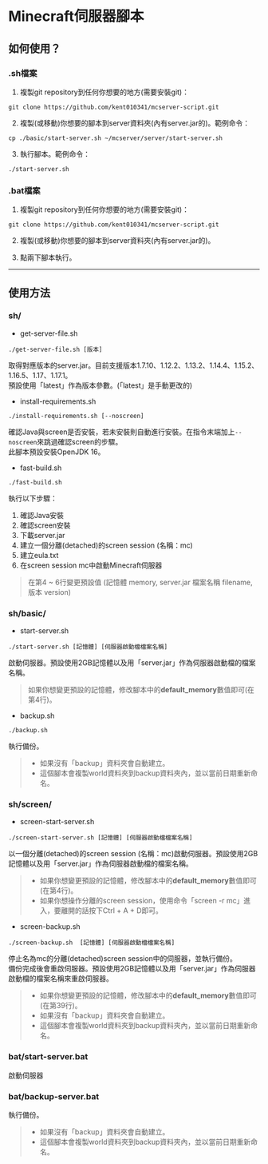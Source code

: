 # Minecraft伺服器腳本

## 如何使用？
### .sh檔案
1. 複製git repository到任何你想要的地方(需要安裝git)：  
```
git clone https://github.com/kent010341/mcserver-script.git
```

2. 複製(或移動)你想要的腳本到server資料夾(內有server.jar的)。範例命令：  
```
cp ./basic/start-server.sh ~/mcserver/server/start-server.sh
```

3. 執行腳本。範例命令：
```
./start-server.sh
```

### .bat檔案
1. 複製git repository到任何你想要的地方(需要安裝git)：   
```
git clone https://github.com/kent010341/mcserver-script.git
```

2. 複製(或移動)你想要的腳本到server資料夾(內有server.jar的)。  

3. 點兩下腳本執行。

---

## 使用方法
### sh/
* get-server-file.sh
```
./get-server-file.sh [版本]
```
取得對應版本的server.jar。目前支援版本1.7.10、1.12.2、1.13.2、1.14.4、1.15.2、1.16.5、1.17、1.17.1。  
預設使用「latest」作為版本參數。(「latest」是手動更改的)  

* install-requirements.sh
```
./install-requirements.sh [--noscreen]
```
確認Java與screen是否安裝，若未安裝則自動進行安裝。在指令末端加上`--noscreen`來跳過確認screen的步驟。  
此腳本預設安裝OpenJDK 16。

* fast-build.sh
```
./fast-build.sh
```
執行以下步驟： 
1. 確認Java安裝
2. 確認screen安裝
3. 下載server.jar
4. 建立一個分離(detached)的screen session (名稱：mc)
5. 建立eula.txt
6. 在screen session mc中啟動Minecraft伺服器

> 在第4 ~ 6行變更預設值 (記憶體 memory, server.jar 檔案名稱 filename, 版本 version)

### sh/basic/ 
* start-server.sh
```
./start-server.sh [記憶體] [伺服器啟動檔檔案名稱]
```  
啟動伺服器。預設使用2GB記憶體以及用「server.jar」作為伺服器啟動檔的檔案名稱。  
> 如果你想變更預設的記憶體，修改腳本中的**default_memory**數值即可(在第4行)。  

* backup.sh
```
./backup.sh
```  
執行備份。
> * 如果沒有「backup」資料夾會自動建立。  
> * 這個腳本會複製world資料夾到backup資料夾內，並以當前日期重新命名。   

### sh/screen/
* screen-start-server.sh
```
./screen-start-server.sh [記憶體] [伺服器啟動檔檔案名稱]
```
以一個分離(detached)的screen session (名稱：mc)啟動伺服器。預設使用2GB記憶體以及用「server.jar」作為伺服器啟動檔的檔案名稱。  
> * 如果你想變更預設的記憶體，修改腳本中的**default_memory**數值即可(在第4行)。  
> * 如果你想操作分離的screen session，使用命令「screen -r mc」進入，要離開的話按下Ctrl + A + D即可。

* screen-backup.sh
```
./screen-backup.sh  [記憶體] [伺服器啟動檔檔案名稱]
```
停止名為mc的分離(detached)screen session中的伺服器，並執行備份。  
備份完成後會重啟伺服器。預設使用2GB記憶體以及用「server.jar」作為伺服器啟動檔的檔案名稱來重啟伺服器。  
> * 如果你想變更預設的記憶體，修改腳本中的**default_memory**數值即可(在第39行)。 
> * 如果沒有「backup」資料夾會自動建立。  
> * 這個腳本會複製world資料夾到backup資料夾內，並以當前日期重新命名。  

### bat/start-server.bat
啟動伺服器

### bat/backup-server.bat
執行備份。
> * 如果沒有「backup」資料夾會自動建立。  
> * 這個腳本會複製world資料夾到backup資料夾內，並以當前日期重新命名。 
